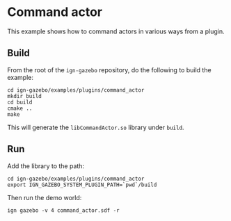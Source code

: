 # Command actor

This example shows how to command actors in various ways from a plugin.

## Build

From the root of the `ign-gazebo` repository, do the following to build the example:

~~~
cd ign-gazebo/examples/plugins/command_actor
mkdir build
cd build
cmake ..
make
~~~

This will generate the `libCommandActor.so` library under `build`.

## Run

Add the library to the path:

~~~
cd ign-gazebo/examples/plugins/command_actor
export IGN_GAZEBO_SYSTEM_PLUGIN_PATH=`pwd`/build
~~~

Then run the demo world:

    ign gazebo -v 4 command_actor.sdf -r

